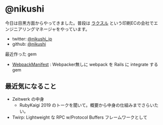 # @nikushi

今日は目黒方面からやってきました。普段は [ラクスル](https://raksul.com/) という印刷ECの会社でエンジニアリングマネージャをやっています。

* twitter: [@nikushi_jp](https://twitter.com/nikushi_jp)
* github: [@nikushi](https://github.com/nikushi)

最近作った gem

* [WebpackManifest](https://github.com/nikushi/webpack_manifest) : Webpacker無しに webpack を Rails に integrate する gem

## 最近気になること

* Zeitwerk の中身
  * RubyKaigi 2019 のトークを聞いて。概要から中身の仕組みまでさらいたい。
* Twirp: Lightweight な RPC w/Protocol Buffers フレームワークとして
